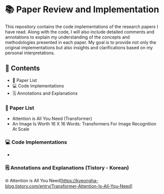 # 📚 Paper Review and Implementation

This repository contains the code implementations of the research papers I have read. Along with the code, I will also include detailed comments and annotations to explain my understanding of the concepts and methodologies presented in each paper. My goal is to provide not only the original implementations but also insights and clarifications based on my personal interpretations.

## 📝 Contents  
- 📖 Paper List  
- 💻 Code Implementations
- 🗒️ Annotations and Explanations

### 📖 Paper List
- Attention is All You Need (Transformer)
- An Image Is Worth 16 X 16 Words: Transformers For Image Recognition At Scale

### 💻 Code Implementations
- 

### 🗒️ Annotations and Explanations (Tistory - Korean)
🌐 Attention is All You Need[https://kyeongha-blog.tistory.com/entry/Transformer-Attention-Is-All-You-Need]
